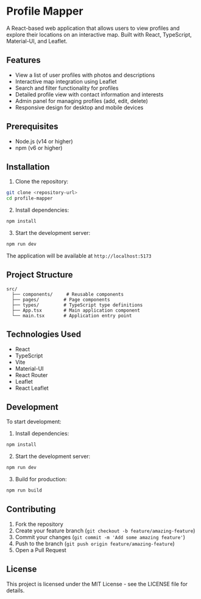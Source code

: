 # Profile Mapper

A React-based web application that allows users to view profiles and explore their locations on an interactive map. Built with React, TypeScript, Material-UI, and Leaflet.

## Features

- View a list of user profiles with photos and descriptions
- Interactive map integration using Leaflet
- Search and filter functionality for profiles
- Detailed profile view with contact information and interests
- Admin panel for managing profiles (add, edit, delete)
- Responsive design for desktop and mobile devices

## Prerequisites

- Node.js (v14 or higher)
- npm (v6 or higher)

## Installation

1. Clone the repository:
```bash
git clone <repository-url>
cd profile-mapper
```

2. Install dependencies:
```bash
npm install
```

3. Start the development server:
```bash
npm run dev
```

The application will be available at `http://localhost:5173`

## Project Structure

```
src/
  ├── components/     # Reusable components
  ├── pages/         # Page components
  ├── types/         # TypeScript type definitions
  ├── App.tsx        # Main application component
  └── main.tsx       # Application entry point
```

## Technologies Used

- React
- TypeScript
- Vite
- Material-UI
- React Router
- Leaflet
- React Leaflet

## Development

To start development:

1. Install dependencies:
```bash
npm install
```

2. Start the development server:
```bash
npm run dev
```

3. Build for production:
```bash
npm run build
```

## Contributing

1. Fork the repository
2. Create your feature branch (`git checkout -b feature/amazing-feature`)
3. Commit your changes (`git commit -m 'Add some amazing feature'`)
4. Push to the branch (`git push origin feature/amazing-feature`)
5. Open a Pull Request

## License

This project is licensed under the MIT License - see the LICENSE file for details.
